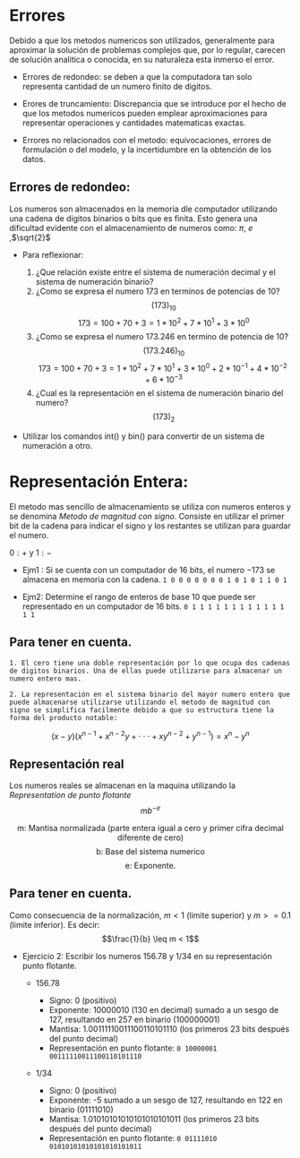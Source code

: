# Errores
Debido a que los metodos numericos son utilizados, generalmente para aproximar la solución de problemas
complejos que, por lo regular, carecen de solución analitica o conocida, en su naturaleza esta inmerso el error.

- Errores de redondeo: se deben a que la computadora tan solo representa cantidad de un numero finito de digitos.

- Erores de truncamiento: Discrepancia que se introduce por el hecho de que los metodos numericos pueden emplear aproximaciones para representar operaciones y cantidades matematicas exactas.

- Errores no relacionados con el metodo: equivocaciones, errores de formulación o del modelo, y la incertidumbre en la obtención de los datos.

## Errores de redondeo:
Los numeros son almacenados en la memoria dle computador utilizando una cadena de digitos binarios o bits que es finita. Esto genera una dificultad evidente con el almacenamiento de numeros como: $\pi$, $e$ ,$\sqrt{2}$


- Para reflexionar:
    1. ¿Que relación existe entre el sistema de numeración decimal y el sistema de numeración binario?
    2. ¿Como se expresa el numero 173 en terminos de potencias de 10? $$(173)_{10}$$
    $$173 = 100 + 70 + 3 = 1 * 10^2 + 7 * 10^1 + 3 * 10^0$$
    3. ¿Como se expresa el numero 173.246 en termino de potencia de 10? $$(173.246)_{10}$$
    $$173 = 100 + 70 + 3 = 1 * 10^2 + 7 * 10^1 + 3 * 10^0 + 2 * 10^{-1} + 4 * 10^{-2} + 6 * 10^{-3} $$
    4. ¿Cual es la representación en el sistema de numeración binario del numero?
    $$(173)_2$$

- Utilizar los comandos int() y bin() para convertir de un sistema de numeración a otro.

# Representación Entera:
El metodo mas sencillo de almacenamiento se utiliza con numeros enteros y se denomina _Metodo de magnitud con signo_. Consiste en utilizar el primer bit de la cadena para indicar el signo y los restantes se utilizan para guardar el numero.

${0:+}$ y ${1:-}$

- Ejm1 : Si se cuenta con un computador de 16 bits, el numero $-173$ se almacena en memoria con la cadena.
`1 0 0 0 0 0 0 0 1 0 1 0 1 1 0 1`

- Ejm2: Determine el rango de enteros de base 10 que puede ser representado en un computador de 16 bits.
`0 1 1 1 1 1 1 1 1 1 1 1 1 1 1`

## Para tener en cuenta.
    1. El cero tiene una doble representación por lo que ocupa dos cadenas de digitos binarios. Una de ellas puede utilizarse para almacenar un numero entero mas.

    2. La representación en el sistema binario del mayor numero entero que puede almacenarse utilizarse utilizando el metodo de magnitud con signo se simplifica facilmente debido a que su estructura tiene la forma del producto notable:
$$(x - y)(x^{n-1} + x^{n-2}y +  \cdot\cdot\cdot + xy^{n-2} + y^{n-1})= x^{n} - y^{n} $$

## Representación real
Los numeros reales se almacenan en la maquina utilizando la _Representation de punto flotante_
$$mb^{-e}$$

$$ \text { m: Mantisa normalizada (parte entera igual a cero y primer cifra decimal diferente de cero)}$$
$$ \text {b: Base del sistema numerico}$$
$$ \text {e: Exponente.}$$

## Para tener en cuenta.
Como consecuencia de la normalización, $m < 1$ (limite superior) y $m >= 0.1$ (limite inferior). Es decir:
$$\frac{1}{b} \leq m < 1$$

* Ejercicio 2: Escribir los numeros 156.78 y 1/34 en su representación punto flotante.
    - $156.78$
        - $\text {Signo: 0 (positivo)}$
        - $\text {Exponente: 10000010 (130 en decimal) sumado a un sesgo de 127, resultando en 257 en binario (100000001)}$
        - $\text {Mantisa: 1.00111110011100110101110 (los primeros 23 bits después del punto decimal)}$
        - $\text {Representación en punto flotante: }$`0 10000001 00111110011100110101110`

    - $1/34$
        - $\text {Signo: 0 (positivo)}$
        - $\text {Exponente: -5 sumado a un sesgo de 127, resultando en 122 en binario (01111010)}$
        - $\text {Mantisa: 1.01010101010101010101011 (los primeros 23 bits después del punto decimal)}$
        - $\text {Representación en punto flotante: }$`0 01111010 01010101010101010101011`